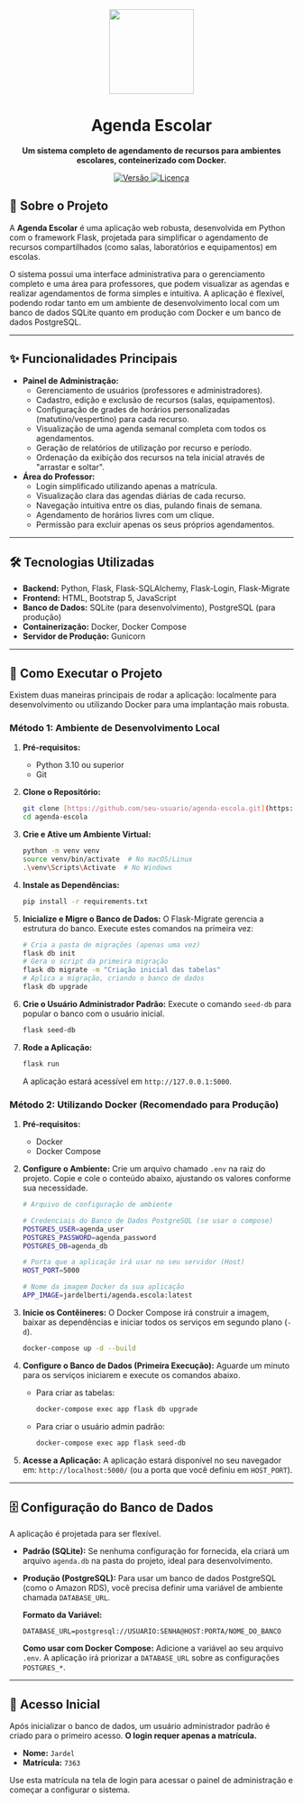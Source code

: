 <div align="center">
  <img src="https://raw.githubusercontent.com/user-attachments/assets/1569a7c3-30b0-4a37-b952-4752b75a40b9" width="150px" />
  <h1>Agenda Escolar</h1>
  <p><strong>Um sistema completo de agendamento de recursos para ambientes escolares, conteinerizado com Docker.</strong></p>
  <p>
    <a href="#">
      <img alt="Versão" src="https://img.shields.io/badge/version-1.0.0-blue?style=for-the-badge&logo=appveyor">
    </a>
    <a href="#">
      <img alt="Licença" src="https://img.shields.io/badge/license-MIT-green?style=for-the-badge">
    </a>
  </p>
</div>

## 📖 Sobre o Projeto

A **Agenda Escolar** é uma aplicação web robusta, desenvolvida em Python com o framework Flask, projetada para simplificar o agendamento de recursos compartilhados (como salas, laboratórios e equipamentos) em escolas.

O sistema possui uma interface administrativa para o gerenciamento completo e uma área para professores, que podem visualizar as agendas e realizar agendamentos de forma simples e intuitiva. A aplicação é flexível, podendo rodar tanto em um ambiente de desenvolvimento local com um banco de dados SQLite quanto em produção com Docker e um banco de dados PostgreSQL.

---

## ✨ Funcionalidades Principais

* **Painel de Administração:**
    * Gerenciamento de usuários (professores e administradores).
    * Cadastro, edição e exclusão de recursos (salas, equipamentos).
    * Configuração de grades de horários personalizadas (matutino/vespertino) para cada recurso.
    * Visualização de uma agenda semanal completa com todos os agendamentos.
    * Geração de relatórios de utilização por recurso e período.
    * Ordenação da exibição dos recursos na tela inicial através de "arrastar e soltar".
* **Área do Professor:**
    * Login simplificado utilizando apenas a matrícula.
    * Visualização clara das agendas diárias de cada recurso.
    * Navegação intuitiva entre os dias, pulando finais de semana.
    * Agendamento de horários livres com um clique.
    * Permissão para excluir apenas os seus próprios agendamentos.

---

## 🛠️ Tecnologias Utilizadas

* **Backend:** Python, Flask, Flask-SQLAlchemy, Flask-Login, Flask-Migrate
* **Frontend:** HTML, Bootstrap 5, JavaScript
* **Banco de Dados:** SQLite (para desenvolvimento), PostgreSQL (para produção)
* **Containerização:** Docker, Docker Compose
* **Servidor de Produção:** Gunicorn

---

## 🚀 Como Executar o Projeto

Existem duas maneiras principais de rodar a aplicação: localmente para desenvolvimento ou utilizando Docker para uma implantação mais robusta.

### Método 1: Ambiente de Desenvolvimento Local

1.  **Pré-requisitos:**
    * Python 3.10 ou superior
    * Git

2.  **Clone o Repositório:**
    ```bash
    git clone [https://github.com/seu-usuario/agenda-escola.git](https://github.com/seu-usuario/agenda-escola.git)
    cd agenda-escola
    ```

3.  **Crie e Ative um Ambiente Virtual:**
    ```bash
    python -m venv venv
    source venv/bin/activate  # No macOS/Linux
    .\venv\Scripts\Activate  # No Windows
    ```

4.  **Instale as Dependências:**
    ```bash
    pip install -r requirements.txt
    ```

5.  **Inicialize e Migre o Banco de Dados:**
    O Flask-Migrate gerencia a estrutura do banco. Execute estes comandos na primeira vez:
    ```bash
    # Cria a pasta de migrações (apenas uma vez)
    flask db init
    # Gera o script da primeira migração
    flask db migrate -m "Criação inicial das tabelas"
    # Aplica a migração, criando o banco de dados
    flask db upgrade
    ```

6.  **Crie o Usuário Administrador Padrão:**
    Execute o comando `seed-db` para popular o banco com o usuário inicial.
    ```bash
    flask seed-db
    ```

7.  **Rode a Aplicação:**
    ```bash
    flask run
    ```
    A aplicação estará acessível em `http://127.0.0.1:5000`.

### Método 2: Utilizando Docker (Recomendado para Produção)

1.  **Pré-requisitos:**
    * Docker
    * Docker Compose

2.  **Configure o Ambiente:**
    Crie um arquivo chamado `.env` na raiz do projeto. Copie e cole o conteúdo abaixo, ajustando os valores conforme sua necessidade.
    ```bash
    # Arquivo de configuração de ambiente

    # Credenciais do Banco de Dados PostgreSQL (se usar o compose)
    POSTGRES_USER=agenda_user
    POSTGRES_PASSWORD=agenda_password
    POSTGRES_DB=agenda_db

    # Porta que a aplicação irá usar no seu servidor (Host)
    HOST_PORT=5000

    # Nome da imagem Docker da sua aplicação
    APP_IMAGE=jardelberti/agenda.escola:latest
    ```

3.  **Inicie os Contêineres:**
    O Docker Compose irá construir a imagem, baixar as dependências e iniciar todos os serviços em segundo plano (`-d`).
    ```bash
    docker-compose up -d --build
    ```

4.  **Configure o Banco de Dados (Primeira Execução):**
    Aguarde um minuto para os serviços iniciarem e execute os comandos abaixo.
    * Para criar as tabelas:
        ```bash
        docker-compose exec app flask db upgrade
        ```
    * Para criar o usuário admin padrão:
        ```bash
        docker-compose exec app flask seed-db
        ```

5.  **Acesse a Aplicação:**
    A aplicação estará disponível no seu navegador em: `http://localhost:5000/` (ou a porta que você definiu em `HOST_PORT`).

---

## 🗄️ Configuração do Banco de Dados

A aplicação é projetada para ser flexível.

* **Padrão (SQLite):** Se nenhuma configuração for fornecida, ela criará um arquivo `agenda.db` na pasta do projeto, ideal para desenvolvimento.

* **Produção (PostgreSQL):** Para usar um banco de dados PostgreSQL (como o Amazon RDS), você precisa definir uma variável de ambiente chamada `DATABASE_URL`.

    **Formato da Variável:**
    ```
    DATABASE_URL=postgresql://USUARIO:SENHA@HOST:PORTA/NOME_DO_BANCO
    ```

    **Como usar com Docker Compose:**
    Adicione a variável ao seu arquivo `.env`. A aplicação irá priorizar a `DATABASE_URL` sobre as configurações `POSTGRES_*`.

---

## 🔑 Acesso Inicial

Após inicializar o banco de dados, um usuário administrador padrão é criado para o primeiro acesso. **O login requer apenas a matrícula.**

* **Nome:** `Jardel`
* **Matrícula:** `7363`

Use esta matrícula na tela de login para acessar o painel de administração e começar a configurar o sistema.
